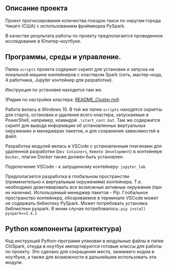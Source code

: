 ## Описание проекта

Проект прогнозирования количества поездок такси по округам города Чикаго (США) с использованием фрэймворка PySpark.

В качестве результата работы по проекту предполагается проведенное исследование в Юпитер-ноутбуке.

## Программы, среды и управление.
Папка `scripts` проекта содержит скрипт для установки и запуска на локальной машине контейнеров с кластером Spark (сеть, мастер-нода, 4 работника, Jupyter контейнер для разработки).

Инструкция по установке находится там же.

(Ридми по настройке кластера: [README_Cluster.md](https://github.com/kogriv/chicago_spark/blob/master/README_cluster.md))

Работа велась в Windows 10. В той же папке `scripts` находятся скрипты для старта, остановки и удаления всего кластера, запускаемые в PowerShell, например, командой `.\start_cont.bat`. Там же содержится скрипт для вывода информации об установленных виртуальных окружениях и менеджерах пакетов, и для сохранения зависимостей в файл.

Разработка модулей велась в VSCode с установленным плагинами для удаленной разработки (`Dev Cotainers`, `Remote Development`) в контейнере `Docker`, плагин Docker также должен быть установлен.

Подключение VSCode - к запущенному контейнеру: `jupyter_lab`

Предполагается разработка в глобальном пространстве (применительно к виртуальным окружениям) контейнера. Т.е. необходимо деактивировать все возможные активные окружения (при их наличии). Используемый менеджер пакетов - Pip. Глобальное пространство контейнера, обозреваемое в терминале VSCode может не содержать бибиотеку PySpark. Может потребовать установка библиотеки pyspark. В моем случае потребовалось: `pip install pyspark==3.4.1`

## Python компоненты (архитектура)
Код инструкций Python-программ упакован в модульные файлы в папке ChiSpark, откуда в ноутбук импортируются готовые классы для работы по проекту. Это сделано для сокращения места, занимаего кодом в ноутбуке, а также для возможности в дальнейшем использовать эти модули.




